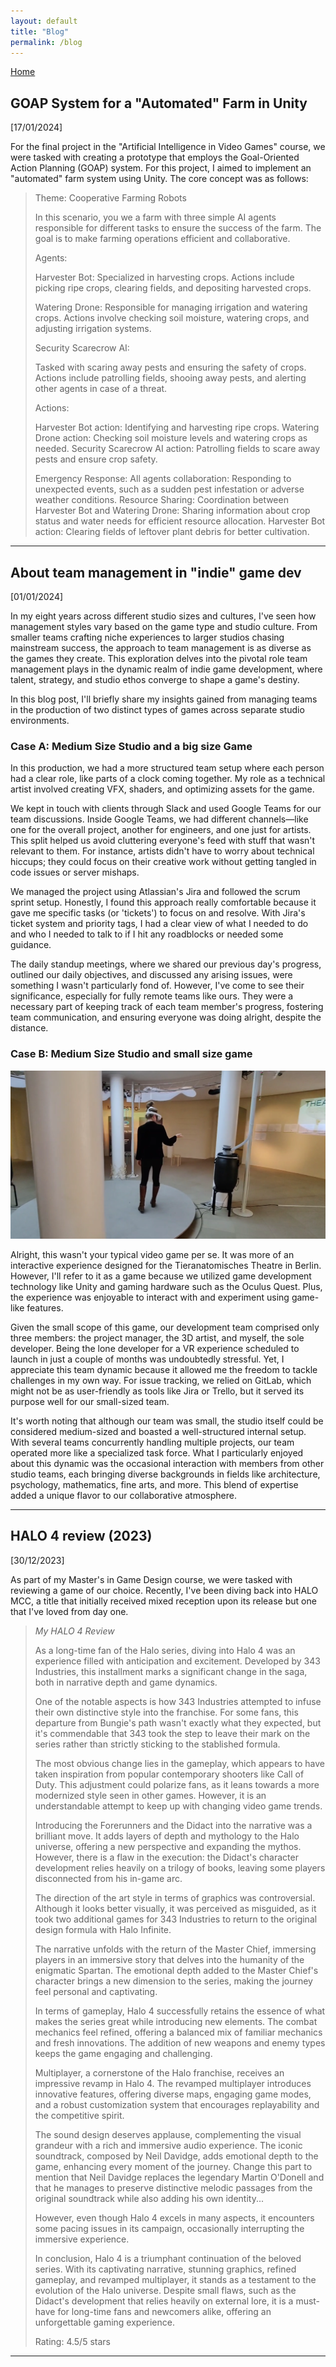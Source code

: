 ```yaml
---
layout: default
title: "Blog"
permalink: /blog
---
```


[Home](https://hiddendevxr.github.io/)

## GOAP System for a "Automated" Farm in Unity

[17/01/2024]


For the final project in the "Artificial Intelligence in Video Games" course, we were tasked with creating a prototype that employs the Goal-Oriented Action Planning (GOAP) system. For this project, I aimed to implement an "automated" farm system using Unity. The core concept was as follows:

> Theme: Cooperative Farming Robots
>
> In this scenario, you we a farm with three simple AI agents responsible for different tasks to ensure the success of the farm. The goal is to make farming operations efficient and collaborative.
>
> Agents:
>
> Harvester Bot:
> Specialized in harvesting crops.
> Actions include picking ripe crops, clearing fields, and depositing harvested crops.
>
> Watering Drone:
> Responsible for managing irrigation and watering crops.
> Actions involve checking soil moisture, watering crops, and adjusting irrigation systems.
>
> Security Scarecrow AI:
>
> Tasked with scaring away pests and ensuring the safety of crops.
> Actions include patrolling fields, shooing away pests, and alerting other agents in case of a threat.
>
> Actions:
>
> Harvester Bot action: Identifying and harvesting ripe crops.
> Watering Drone action: Checking soil moisture levels and watering crops as needed.
> Security Scarecrow AI action: Patrolling fields to scare away pests and ensure crop safety.
>
> Emergency Response:
> All agents collaboration: Responding to unexpected events, such as a sudden pest infestation or adverse weather conditions.
> Resource Sharing:
> Coordination between Harvester Bot and Watering Drone: Sharing information about crop status and water needs for efficient resource allocation.
> Harvester Bot action: Clearing fields of leftover plant debris for better cultivation.
> 

* * *

## About team management in "indie" game dev

[01/01/2024]

In my eight years across different studio sizes and cultures, I've seen how management styles vary based on the game type and studio culture. From smaller teams crafting niche experiences to larger studios chasing mainstream success, the approach to team management is as diverse as the games they create. This exploration delves into the pivotal role team management plays in the dynamic realm of indie game development, where talent, strategy, and studio ethos converge to shape a game's destiny.

In this blog post, I'll briefly share my insights gained from managing teams in the production of two distinct types of games across separate studio environments.

### Case A: Medium Size Studio and a big size Game

In this production, we had a more structured team setup where each person had a clear role, like parts of a clock coming together. My role as a technical artist involved creating VFX, shaders, and optimizing assets for the game.

We kept in touch with clients through Slack and used Google Teams for our team discussions. Inside Google Teams, we had different channels—like one for the overall project, another for engineers, and one just for artists. This split helped us avoid cluttering everyone's feed with stuff that wasn't relevant to them. For instance, artists didn't have to worry about technical hiccups; they could focus on their creative work without getting tangled in code issues or server mishaps.

We managed the project using Atlassian's Jira and followed the scrum sprint setup. Honestly, I found this approach really comfortable because it gave me specific tasks (or 'tickets') to focus on and resolve. With Jira's ticket system and priority tags, I had a clear view of what I needed to do and who I needed to talk to if I hit any roadblocks or needed some guidance.

The daily standup meetings, where we shared our previous day's progress, outlined our daily objectives, and discussed any arising issues, were something I wasn't particularly fond of. However, I've come to see their significance, especially for fully remote teams like ours. They were a necessary part of keeping track of each team member's progress, fostering team communication, and ensuring everyone was doing alright, despite the distance.

### Case B: Medium Size Studio and small size game

<img src="/assets/vrl1.png">

Alright, this wasn't your typical video game per se. It was more of an interactive experience designed for the Tieranatomisches Theatre in Berlin. However, I'll refer to it as a game because we utilized game development technology like Unity and gaming hardware such as the Oculus Quest. Plus, the experience was enjoyable to interact with and experiment using game-like features.

Given the small scope of this game, our development team comprised only three members: the project manager, the 3D artist, and myself, the sole developer. Being the lone developer for a VR experience scheduled to launch in just a couple of months was undoubtedly stressful. Yet, I appreciate this team dynamic because it allowed me the freedom to tackle challenges in my own way. For issue tracking, we relied on GitLab, which might not be as user-friendly as tools like Jira or Trello, but it served its purpose well for our small-sized team.

It's worth noting that although our team was small, the studio itself could be considered medium-sized and boasted a well-structured internal setup. With several teams concurrently handling multiple projects, our team operated more like a specialized task force. What I particularly enjoyed about this dynamic was the occasional interaction with members from other studio teams, each bringing diverse backgrounds in fields like architecture, psychology, mathematics, fine arts, and more. This blend of expertise added a unique flavor to our collaborative atmosphere.

* * *

## HALO 4 review (2023)

[30/12/2023]

As part of my Master's in Game Design course, we were tasked with reviewing a game of our choice. Recently, I've been diving back into HALO MCC, a title that initially received mixed reception upon its release but one that I've loved from day one.

> _My HALO 4 Review_
> 
> As a long-time fan of the Halo series, diving into Halo 4 was an experience filled with anticipation and excitement. Developed by 343 Industries, this installment marks a significant change in the saga, both in narrative depth and game dynamics.
> 
> One of the notable aspects is how 343 Industries attempted to infuse their own distinctive style into the franchise. For some fans, this departure from Bungie's path wasn't exactly what they expected, but it's commendable that 343 took the step to leave their mark on the series rather than strictly sticking to the stablished formula.
> 
> The most obvious change lies in the gameplay, which appears to have taken inspiration from popular contemporary shooters like Call of Duty. This adjustment could polarize fans, as it leans towards a more modernized style seen in other games. However, it is an understandable attempt to keep up with changing video game trends.
> 
> Introducing the Forerunners and the Didact into the narrative was a brilliant move. It adds layers of depth and mythology to the Halo universe, offering a new perspective and expanding the mythos. However, there is a flaw in the execution: the Didact's character development relies heavily on a trilogy of books, leaving some players disconnected from his in-game arc.
> 
> The direction of the art style in terms of graphics was controversial. Although it looks better visually, it was perceived as misguided, as it took two additional games for 343 Industries to return to the original design formula with Halo Infinite.
> 
> The narrative unfolds with the return of the Master Chief, immersing players in an immersive story that delves into the humanity of the enigmatic Spartan. The emotional depth added to the Master Chief's character brings a new dimension to the series, making the journey feel personal and captivating.
> 
> In terms of gameplay, Halo 4 successfully retains the essence of what makes the series great while introducing new elements. The combat mechanics feel refined, offering a balanced mix of familiar mechanics and fresh innovations. The addition of new weapons and enemy types keeps the game engaging and challenging.
> 
> Multiplayer, a cornerstone of the Halo franchise, receives an impressive revamp in Halo 4. The revamped multiplayer introduces innovative features, offering diverse maps, engaging game modes, and a robust customization system that encourages replayability and the competitive spirit.
> 
> The sound design deserves applause, complementing the visual grandeur with a rich and immersive audio experience. The iconic soundtrack, composed by Neil Davidge, adds emotional depth to the game, enhancing every moment of the journey. Change this part to mention that Neil Davidge replaces the legendary Martin O'Donell and that he manages to preserve distinctive melodic passages from the original soundtrack while also adding his own identity...
> 
> However, even though Halo 4 excels in many aspects, it encounters some pacing issues in its campaign, occasionally interrupting the immersive experience.
> 
> In conclusion, Halo 4 is a triumphant continuation of the beloved series. With its captivating narrative, stunning graphics, refined gameplay, and revamped multiplayer, it stands as a testament to the evolution of the Halo universe. Despite small flaws, such as the Didact's development that relies heavily on external lore, it is a must-have for long-time fans and newcomers alike, offering an unforgettable gaming experience.
> 
> Rating: 4.5/5 stars

* * *

